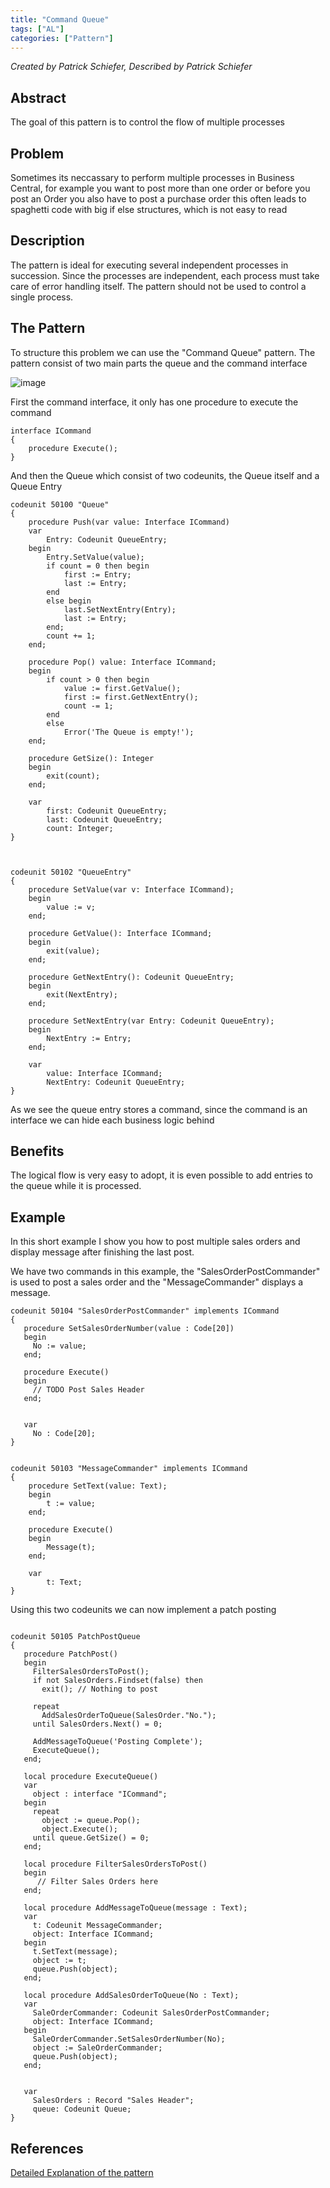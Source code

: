 ```yaml
---
title: "Command Queue"
tags: ["AL"]
categories: ["Pattern"]
---
```


_Created by Patrick Schiefer, Described by Patrick Schiefer_

## Abstract
The goal of this pattern is to control the flow of multiple processes


## Problem
Sometimes its neccassary to perform multiple processes in Business Central, for example you want to post more than one order or before you post an Order you also have to post a purchase order this often leads to spaghetti code with big if else structures, which is not easy to read

## Description
The pattern is ideal for executing several independent processes in succession. Since the processes are independent, each process must take care of error handling itself. 
The pattern should not be used to control a single process.

## The Pattern
To structure this problem we can use the "Command Queue" pattern. The pattern consist of two main parts the queue and the command interface

![image](queue.png)

First the command interface, it only has one procedure to execute the command
```al
interface ICommand
{
    procedure Execute();
}
```


And then the Queue which consist of two codeunits, the Queue itself and a Queue Entry

```al
codeunit 50100 "Queue"
{
    procedure Push(var value: Interface ICommand)
    var
        Entry: Codeunit QueueEntry;
    begin
        Entry.SetValue(value);
        if count = 0 then begin
            first := Entry;
            last := Entry;
        end
        else begin
            last.SetNextEntry(Entry);
            last := Entry;
        end;
        count += 1;
    end;

    procedure Pop() value: Interface ICommand;
    begin
        if count > 0 then begin
            value := first.GetValue();
            first := first.GetNextEntry();
            count -= 1;
        end
        else
            Error('The Queue is empty!');
    end;

    procedure GetSize(): Integer
    begin
        exit(count);
    end;

    var
        first: Codeunit QueueEntry;
        last: Codeunit QueueEntry;
        count: Integer;
}



codeunit 50102 "QueueEntry"
{
    procedure SetValue(var v: Interface ICommand);
    begin
        value := v;
    end;

    procedure GetValue(): Interface ICommand;
    begin
        exit(value);
    end;

    procedure GetNextEntry(): Codeunit QueueEntry;
    begin
        exit(NextEntry);
    end;

    procedure SetNextEntry(var Entry: Codeunit QueueEntry);
    begin
        NextEntry := Entry;
    end;

    var
        value: Interface ICommand;
        NextEntry: Codeunit QueueEntry;
}
```

As we see the queue entry stores a command, since the command is an interface we can hide each business logic behind

## Benefits
The logical flow is very easy to adopt, it is even possible to add entries to the queue while it is processed.

## Example

In this short example I show you how to post multiple sales orders and display message after finishing the last post.


We have two commands in this example, the "SalesOrderPostCommander" is used to post a sales order and the "MessageCommander" displays a message.
```al
codeunit 50104 "SalesOrderPostCommander" implements ICommand
{
   procedure SetSalesOrderNumber(value : Code[20])
   begin
     No := value;
   end;
   
   procedure Execute()
   begin
     // TODO Post Sales Header
   end;
   

   var 
     No : Code[20];
}


codeunit 50103 "MessageCommander" implements ICommand
{
    procedure SetText(value: Text);
    begin
        t := value;
    end;

    procedure Execute()
    begin
        Message(t);
    end;

    var
        t: Text;
}
```

Using this two codeunits we can now implement a patch posting
```al

codeunit 50105 PatchPostQueue
{
   procedure PatchPost()
   begin
     FilterSalesOrdersToPost();
     if not SalesOrders.Findset(false) then
       exit(); // Nothing to post
     
     repeat
       AddSalesOrderToQueue(SalesOrder."No.");
     until SalesOrders.Next() = 0;

     AddMessageToQueue('Posting Complete');
     ExecuteQueue();
   end;

   local procedure ExecuteQueue()
   var
     object : interface "ICommand";
   begin
     repeat 
       object := queue.Pop();
       object.Execute();
     until queue.GetSize() = 0;
   end;

   local procedure FilterSalesOrdersToPost()
   begin
      // Filter Sales Orders here
   end;
   
   local procedure AddMessageToQueue(message : Text);
   var 
     t: Codeunit MessageCommander;
     object: Interface ICommand;
   begin
     t.SetText(message);
     object := t;
     queue.Push(object);
   end;

   local procedure AddSalesOrderToQueue(No : Text);
   var 
     SaleOrderCommander: Codeunit SalesOrderPostCommander;
     object: Interface ICommand;
   begin
     SaleOrderCommander.SetSalesOrderNumber(No);
     object := SaleOrderCommander;
     queue.Push(object);
   end;
   

   var
     SalesOrders : Record "Sales Header";
     queue: Codeunit Queue;
}

```



## References 
[Detailed Explanation of the pattern](https://patrickschiefer.wordpress.com/2022/02/24/part-2-how-to-implement-a-command-queue-in-pure-al/)

